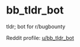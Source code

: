 # bb_tldr_bot
tldr; bot for r/bugbounty

Reddit profile: [u/bb_tldr_bot](https://www.reddit.com/user/bb_tldr_bot/comments/)
